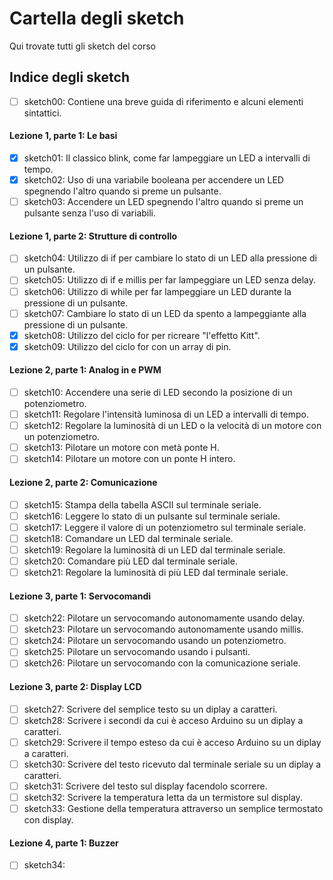 # Cartella degli sketch
Qui trovate tutti gli sketch del corso

## Indice degli sketch

- [ ] sketch00: Contiene una breve guida di riferimento e alcuni elementi sintattici.

#### Lezione 1, parte 1: Le basi
- [x] sketch01: Il classico blink, come far lampeggiare un LED a intervalli di tempo.
- [x] sketch02: Uso di una variabile booleana per accendere un LED spegnendo l'altro quando si preme un pulsante.
- [ ] sketch03: Accendere un LED spegnendo l'altro quando si preme un pulsante senza l'uso di variabili.

#### Lezione 1, parte 2: Strutture di controllo
- [ ] sketch04: Utilizzo di if per cambiare lo stato di un LED alla pressione di un pulsante.
- [ ] sketch05: Utilizzo di if e millis per far lampeggiare un LED senza delay.
- [ ] sketch06: Utilizzo di while per far lampeggiare un LED durante la pressione di un pulsante.
- [ ] sketch07: Cambiare lo stato di un LED da spento a lampeggiante alla pressione di un pulsante.
- [x] sketch08: Utilizzo del ciclo for per ricreare "l'effetto Kitt".
- [x] sketch09: Utilizzo del ciclo for con un array di pin.

#### Lezione 2, parte 1: Analog in e PWM
- [ ] sketch10: Accendere una serie di LED secondo la posizione di un potenziometro.
- [ ] sketch11: Regolare l'intensità luminosa di un LED a intervalli di tempo.
- [ ] sketch12: Regolare la luminosità di un LED o la velocità di un motore con un potenziometro.
- [ ] sketch13: Pilotare un motore con metà ponte H.
- [ ] sketch14: Pilotare un motore con un ponte H intero.

#### Lezione 2, parte 2: Comunicazione
- [ ] sketch15: Stampa della tabella ASCII sul terminale seriale.
- [ ] sketch16: Leggere lo stato di un pulsante sul terminale seriale.
- [ ] sketch17: Leggere il valore di un potenziometro sul terminale seriale.
- [ ] sketch18: Comandare un LED dal terminale seriale.
- [ ] sketch19: Regolare la luminosità di un LED dal terminale seriale.
- [ ] sketch20: Comandare più LED dal terminale seriale.
- [ ] sketch21: Regolare la luminosità di più LED dal terminale seriale.

#### Lezione 3, parte 1: Servocomandi
- [ ] sketch22: Pilotare un servocomando autonomamente usando delay.
- [ ] sketch23: Pilotare un servocomando autonomamente usando millis.
- [ ] sketch24: Pilotare un servocomando usando un potenziometro.
- [ ] sketch25: Pilotare un servocomando usando i pulsanti.
- [ ] sketch26: Pilotare un servocomando con la comunicazione seriale.

#### Lezione 3, parte 2: Display LCD
- [ ] sketch27: Scrivere del semplice testo su un diplay a caratteri.
- [ ] sketch28: Scrivere i secondi da cui è acceso Arduino su un diplay a caratteri.
- [ ] sketch29: Scrivere il tempo esteso da cui è acceso Arduino su un diplay a caratteri.
- [ ] sketch30: Scrivere del testo ricevuto dal terminale seriale su un diplay a caratteri.
- [ ] sketch31: Scrivere del testo sul display facendolo scorrere.
- [ ] sketch32: Scrivere la temperatura letta da un termistore sul display.
- [ ] sketch33: Gestione della temperatura attraverso un semplice termostato con display.

#### Lezione 4, parte 1: Buzzer
- [ ] sketch34: 